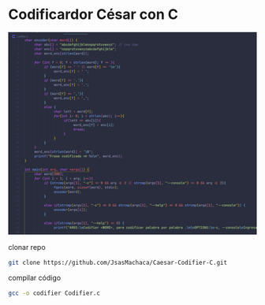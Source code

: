 # Codificardor César con C

![previewCode](screenshot/2023-08-08_23-00.png)

clonar repo
```bash
git clone https://github.com/JsasMachaca/Caesar-Codifier-C.git
```
compilar código
```bash
gcc -o codifier Codifier.c
```

